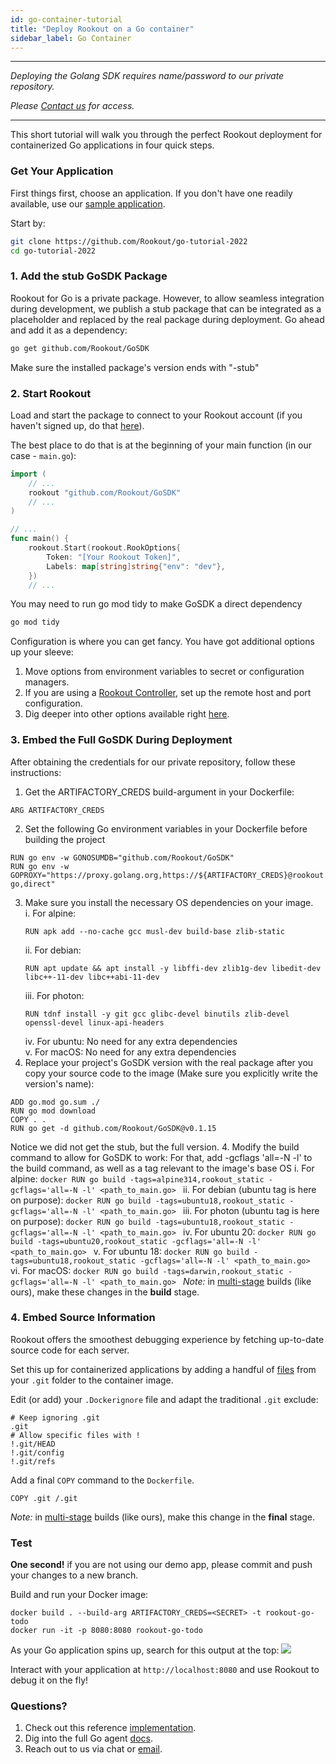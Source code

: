```yaml
---
id: go-container-tutorial
title: "Deploy Rookout on a Go container"
sidebar_label: Go Container
---
```


---

*Deploying the Golang SDK requires name/password to our private repository.*

*Please [Contact us](https://www.rookout.com/company/contact) for access.*

---

This short tutorial will walk you through the perfect Rookout deployment for containerized Go applications in four quick steps.

### Get Your Application

First things first, choose an application.
If you don't have one readily available, use our [sample application](https://github.com/Rookout/go-tutorial-2022).  

Start by:
```bash
git clone https://github.com/Rookout/go-tutorial-2022
cd go-tutorial-2022
```

### 1. Add the stub GoSDK Package

Rookout for Go is a private package.
However, to allow seamless integration during development, we publish a stub package that can be integrated as a placeholder
and replaced by the real package during deployment.
Go ahead and add it as a dependency:
```bash
go get github.com/Rookout/GoSDK
```
Make sure the installed package's version ends with "-stub"
### 2. Start Rookout

Load and start the package to connect to your Rookout account (if you haven't signed up, do that [here](https://app.rookout.com/#mode=signUp)).

The best place to do that is at the beginning of your main function (in our case - `main.go`):
```go
import (
	// ...
	rookout "github.com/Rookout/GoSDK"
	// ...
)

// ...
func main() {
    rookout.Start(rookout.RookOptions{
		Token: "[Your Rookout Token]",
		Labels: map[string]string{"env": "dev"},
	})
    // ...
```
<div class="rookout-org-info"></div>

You may need to run go mod tidy to make GoSDK a direct dependency
```bash
go mod tidy
```

Configuration is where you can get fancy. You have got additional options up your sleeve:
1. Move options from environment variables to secret or configuration managers.
2. If you are using a [Rookout Controller](etl-controller-intro), set up the remote host and port configuration.
3. Dig deeper into other options available right [here](go-setup#start).

### 3. Embed the Full GoSDK During Deployment
After obtaining the credentials for our private repository, follow these instructions:
1. Get the ARTIFACTORY_CREDS build-argument in your Dockerfile:
```docker
ARG ARTIFACTORY_CREDS
```
2. Set the following Go environment variables in your Dockerfile before building the project
```docker
RUN go env -w GONOSUMDB="github.com/Rookout/GoSDK"
RUN go env -w GOPROXY="https://proxy.golang.org,https://${ARTIFACTORY_CREDS}@rookout.jfrog.io/artifactory/api/go/rookout-go,direct"
```
3. Make sure you install the necessary OS dependencies on your image.\
    i. For alpine:
    ```docker
    RUN apk add --no-cache gcc musl-dev build-base zlib-static
    ```
    ii. For debian:
    ```docker
    RUN apt update && apt install -y libffi-dev zlib1g-dev libedit-dev libc++-11-dev libc++abi-11-dev
    ```
    iii. For photon:
    ```docker
    RUN tdnf install -y git gcc glibc-devel binutils zlib-devel openssl-devel linux-api-headers
    ```
    iv. For ubuntu: No need for any extra dependencies\
    v. For macOS: No need for any extra dependencies
3. Replace your project's GoSDK version with the real package after you copy your source code to the image (Make sure you explicitly write the version's name):
```docker
ADD go.mod go.sum ./
RUN go mod download
COPY . .
RUN go get -d github.com/Rookout/GoSDK@v0.1.15
```
Notice we did not get the stub, but the full version.
4. Modify the build command to allow for GoSDK to work:
For that, add -gcflags 'all=-N -l' to the build command, as well as a tag relevant to the image's base OS
    i. For alpine:
    ```docker
    RUN go build -tags=alpine314,rookout_static -gcflags='all=-N -l' <path_to_main.go>
    ```
    ii. For debian (ubuntu tag is here on purpose):
    ```docker
    RUN go build -tags=ubuntu18,rookout_static -gcflags='all=-N -l' <path_to_main.go>
    ```
    iii. For photon (ubuntu tag is here on purpose):
    ```docker
    RUN go build -tags=ubuntu18,rookout_static -gcflags='all=-N -l' <path_to_main.go>
    ```
    iv. For ubuntu 20:
    ```docker
    RUN go build -tags=ubuntu20,rookout_static -gcflags='all=-N -l' <path_to_main.go>
    ```
    v. For ubuntu 18:
    ```docker
    RUN go build -tags=ubuntu18,rookout_static -gcflags='all=-N -l' <path_to_main.go>
    ```
    vi. For macOS:
    ```docker
    RUN go build -tags=darwin,rookout_static -gcflags='all=-N -l' <path_to_main.go>
    ```
*Note:* in [multi-stage](https://docs.docker.com/develop/develop-images/multistage-build/) builds (like ours), make these changes in the **build** stage.
### 4. Embed Source Information

Rookout offers the smoothest debugging experience by fetching up-to-date source code for each server.

Set this up for containerized applications by adding a handful of [files](https://www.rookout.com/blog/embedding-source-code-version-information-in-docker-images/) from your `.git` folder to the container image.

Edit (or add) your `.Dockerignore` file and adapt the traditional `.git` exclude:
```ignore
# Keep ignoring .git
.git
# Allow specific files with !
!.git/HEAD
!.git/config
!.git/refs
```

Add a final `COPY` command to the `Dockerfile`.
```docker
COPY .git /.git
```

*Note:* in [multi-stage](https://docs.docker.com/develop/develop-images/multistage-build/) builds (like ours), make this change in the **final** stage.
### Test

**One second!** if you are not using our demo app, please commit and push your changes to a new branch.

Build and run your Docker image:
```
docker build . --build-arg ARTIFACTORY_CREDS=<SECRET> -t rookout-go-todo
docker run -it -p 8080:8080 rookout-go-todo
```

As your Go application spins up, search for this output at the top:
<img src="/img/screenshots/go_success.png" />

Interact with your application at `http://localhost:8080` and use Rookout to debug it on the fly!

### Questions?

1. Check out this reference [implementation](https://github.com/Rookout/go-tutorial-2022/compare/configure-rookout).
2. Dig into the full Go agent [docs](go-setup).
3. Reach out to us via chat or [email](mailto:support@rookout.com).
